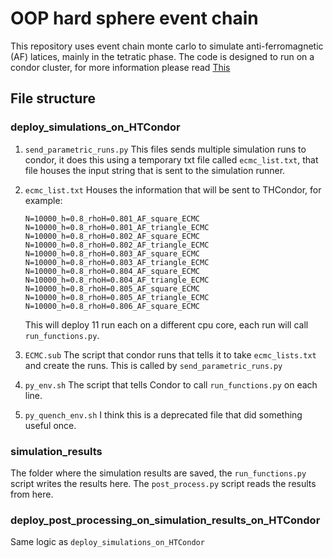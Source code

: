 # OOP hard sphere event chain

This repository uses event chain monte carlo to simulate anti-ferromagnetic (AF)
latices, mainly in the tetratic phase.
The code is designed to run on a condor cluster, for more information please read
[This](https://htcondor.org/)

## File structure 

### deploy_simulations_on_HTCondor

1. `send_parametric_runs.py` This files sends multiple simulation runs to condor,
    it does this using a temporary txt file called `ecmc_list.txt`, 
    that file houses the input string that is sent to the simulation runner.

2. `ecmc_list.txt` Houses the information that will be sent to THCondor, for example:
    ```commandline
    N=10000_h=0.8_rhoH=0.801_AF_square_ECMC
    N=10000_h=0.8_rhoH=0.801_AF_triangle_ECMC
    N=10000_h=0.8_rhoH=0.802_AF_square_ECMC
    N=10000_h=0.8_rhoH=0.802_AF_triangle_ECMC
    N=10000_h=0.8_rhoH=0.803_AF_square_ECMC
    N=10000_h=0.8_rhoH=0.803_AF_triangle_ECMC
    N=10000_h=0.8_rhoH=0.804_AF_square_ECMC
    N=10000_h=0.8_rhoH=0.804_AF_triangle_ECMC
    N=10000_h=0.8_rhoH=0.805_AF_square_ECMC
    N=10000_h=0.8_rhoH=0.805_AF_triangle_ECMC
    N=10000_h=0.8_rhoH=0.806_AF_square_ECMC
    ```
    This will deploy 11 run each on a different cpu core, each run will call `run_functions.py`.

3. `ECMC.sub` The script that condor runs that tells it to take `ecmc_lists.txt` and create the runs. 
This is called by `send_parametric_runs.py`

4. `py_env.sh` The script that tells Condor to call `run_functions.py` on each line.

5. `py_quench_env.sh` I think this is a deprecated file that did something useful once.

### simulation_results

The folder where the simulation results are saved, the `run_functions.py` 
script writes the results here. The `post_process.py` script reads the
results from here.

### deploy_post_processing_on_simulation_results_on_HTCondor

Same logic as `deploy_simulations_on_HTCondor`

